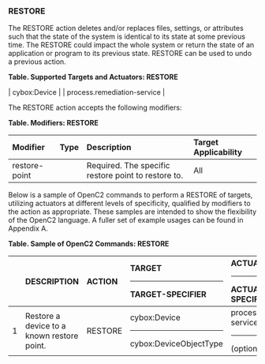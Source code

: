 ### RESTORE
The RESTORE action deletes and/or replaces files, settings, or attributes such that the state of the system is identical to its state at some previous time.
The RESTORE could impact the whole system or return the state of an application or program to its previous state.  RESTORE can be used to undo a previous action.

**Table. Supported Targets and Actuators: RESTORE**

| cybox:Device |  | process.remediation-service | 

The RESTORE action accepts the following modifiers:

**Table. Modifiers: RESTORE**

| Modifier | Type | Description | Target Applicability | 
| :--- | :--- | :--- | :--- | 
| restore-point |  | Required.  The specific restore point to restore to. | All | 

Below is a sample of OpenC2 commands to perform a RESTORE of targets, utilizing actuators at different levels of specificity, qualified by modifiers to the action as appropriate. These samples are intended to show the flexibility of the OpenC2 language. A fuller set of example usages can be found in Appendix A.

**Table. Sample of OpenC2 Commands: RESTORE**

|  | DESCRIPTION | ACTION | TARGET<hr>TARGET-SPECIFIER | ACTUATOR<hr>ACTUATOR-SPECIFIER | MODIFIER | 
| :--- | :--- | :--- | :--- | :--- | :--- | 
| 1 | Restore a device to a known restore point. | RESTORE | cybox:Device<hr>cybox:DeviceObjectType | process.remediation-service<hr>(optional) | restore-point | 
